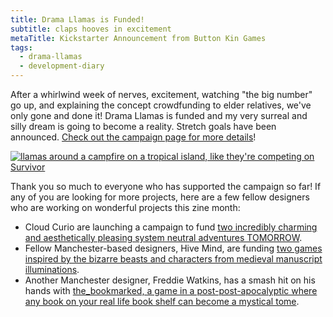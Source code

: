 ```yaml
---
title: Drama Llamas is Funded!
subtitle: claps hooves in excitement
metaTitle: Kickstarter Announcement from Button Kin Games
tags:
  - drama-llamas
  - development-diary
---
```


<p>
    After a whirlwind week of nerves, excitement, watching "the big number" go up, and explaining the concept crowdfunding to elder relatives, we've only gone and done it! Drama Llamas is funded and my very surreal and silly dream is going to become a reality. Stretch goals have been announced. <a href="https://www.kickstarter.com/projects/buttonkin" target="_blank">Check out the campaign page for more details</a>!
</p>
<a href="https://www.kickstarter.com/projects/buttonkin" target="_blank"><img src="/assets/images/newsletter/drama_llamas_survival.png" alt="llamas around a campfire on a tropical island, like they're competing on Survivor"></a>
<p>
    Thank you so much to everyone who has supported the campaign so far! If any of you are looking for more projects, here are a few fellow designers who are working on wonderful projects this zine month:
    <ul>
        <li>Cloud Curio are launching a campaign to fund <a href="https://www.kickstarter.com/projects/cloudcurio/broken-and-sleeping-hearts" target="_blank">two incredibly charming and aesthetically pleasing system neutral adventures TOMORROW</a>.</li>
        <li>Fellow Manchester-based designers, Hive Mind, are funding <a href="https://www.kickstarter.com/projects/coreycreates/why-brother" target="_blank">two games inspired by the bizarre beasts and characters from medieval manuscript illuminations</a>.</li>
        <li>Another Manchester designer, Freddie Watkins, has a smash hit on his hands with <a href="https://www.kickstarter.com/projects/freddiewatkins/the-bookmarked" target="_blank">the_bookmarked, a game in a post-post-apocalyptic where any book on your real life book shelf can become a mystical tome</a>.</li>
    </ul>
</p>
